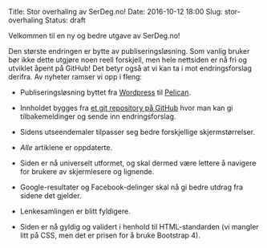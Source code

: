 Title: Stor overhaling av SerDeg.no!
Date: 2016-10-12 18:00
Slug: stor-overhaling
Status: draft

Velkommen til en ny og bedre utgave av SerDeg.no!

Den største endringen er bytte av publiseringsløsning. Som vanlig bruker bør ikke dette utgjøre noen reell forskjell, men hele nettsiden er nå fri og utviklet åpent på GitHub! Det betyr også at vi kan ta i mot endringsforslag derifra. Av nyheter ramser vi opp i fleng:

- Publiseringsløsning byttet fra [Wordpress](https://nb.wordpress.org) til [Pelican](http://getpelican.com/).

- Innholdet bygges fra [et git repository på GitHub](https://github.com/fuzzy76/serdeg.no) hvor man kan gi tilbakemeldinger og sende inn endringsforslag.

- Sidens utseendemaler tilpasser seg bedre forskjellige skjermstørrelser.

- *Alle* artiklene er oppdaterte. 

- Siden er nå universelt utformet, og skal dermed være lettere å navigere for brukere av skjermlesere og lignende.

- Google-resultater og Facebook-delinger skal nå gi bedre utdrag fra sidene det gjelder.

- Lenkesamlingen er blitt fyldigere.

- Siden er nå gyldig og validert i henhold til HTML-standarden (vi mangler litt på CSS, men det er prisen for å bruke Bootstrap 4).

  ​